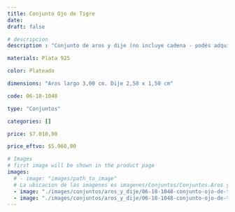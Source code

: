 ```yaml
---
title: Conjunto Ojo de Tigre
date: 
draft: false

# descripcion
description : "Conjunto de aros y dije (no incluye cadena - podés adquirirla aparte). En plata 925 y cristal."

materials: Plata 925

color: Plateado

dimensions: "Aros largo 3,00 cm. Dije 2,50 x 1,50 cm"

code: 06-18-1048

type: "Conjuntos"

categories: []

price: $7.010,00

price_eftvo: $5.960,00

# Images
# first image will be shown in the product page
images:
  # - image: "images/path_to_image"
  # La ubicacion de las imagenes es imagenes/Conjuntos/Conjuntos.Aros y Dije/06-18-1048-conjunto-ojo-de-tigre
  - image: "./images/conjuntos/aros_y_dije/06-18-1048-conjunto-ojo-de-tigre_a.jpg"
  - image: "./images/conjuntos/aros_y_dije/06-18-1048-conjunto-ojo-de-tigre_b.jpg"
---
```

